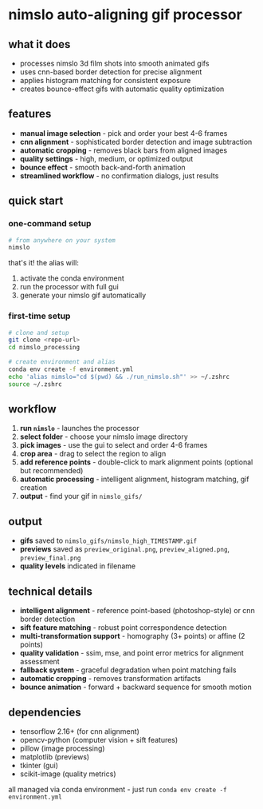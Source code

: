 # nimslo auto-aligning gif processor

## what it does
- processes nimslo 3d film shots into smooth animated gifs
- uses cnn-based border detection for precise alignment
- applies histogram matching for consistent exposure
- creates bounce-effect gifs with automatic quality optimization

## features
- **manual image selection** - pick and order your best 4-6 frames
- **cnn alignment** - sophisticated border detection and image subtraction
- **automatic cropping** - removes black bars from aligned images
- **quality settings** - high, medium, or optimized output
- **bounce effect** - smooth back-and-forth animation
- **streamlined workflow** - no confirmation dialogs, just results

## quick start

### one-command setup
```bash
# from anywhere on your system
nimslo
```

that's it! the alias will:
1. activate the conda environment
2. run the processor with full gui
3. generate your nimslo gif automatically

### first-time setup
```bash
# clone and setup
git clone <repo-url>
cd nimslo_processing

# create environment and alias
conda env create -f environment.yml
echo 'alias nimslo="cd $(pwd) && ./run_nimslo.sh"' >> ~/.zshrc
source ~/.zshrc
```

## workflow
1. **run `nimslo`** - launches the processor
2. **select folder** - choose your nimslo image directory
3. **pick images** - use the gui to select and order 4-6 frames
4. **crop area** - drag to select the region to align
5. **add reference points** - double-click to mark alignment points (optional but recommended)
6. **automatic processing** - intelligent alignment, histogram matching, gif creation
7. **output** - find your gif in `nimslo_gifs/`

## output
- **gifs** saved to `nimslo_gifs/nimslo_high_TIMESTAMP.gif`
- **previews** saved as `preview_original.png`, `preview_aligned.png`, `preview_final.png`
- **quality levels** indicated in filename

## technical details
- **intelligent alignment** - reference point-based (photoshop-style) or cnn border detection
- **sift feature matching** - robust point correspondence detection
- **multi-transformation support** - homography (3+ points) or affine (2 points)
- **quality validation** - ssim, mse, and point error metrics for alignment assessment
- **fallback system** - graceful degradation when point matching fails
- **automatic cropping** - removes transformation artifacts
- **bounce animation** - forward + backward sequence for smooth motion

## dependencies
- tensorflow 2.16+ (for cnn alignment)
- opencv-python (computer vision + sift features)
- pillow (image processing)
- matplotlib (previews)
- tkinter (gui)
- scikit-image (quality metrics)

all managed via conda environment - just run `conda env create -f environment.yml`
